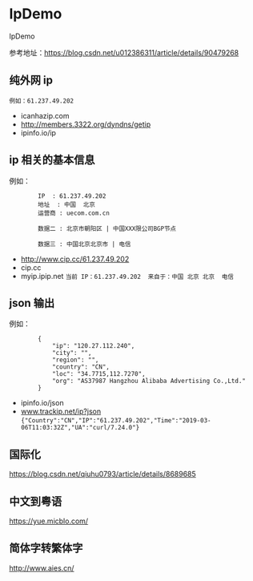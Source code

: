 # IpDemo
IpDemo


参考地址：https://blog.csdn.net/u012386311/article/details/90479268


## 纯外网 ip

`例如：61.237.49.202`

- icanhazip.com
- http://members.3322.org/dyndns/getip
- ipinfo.io/ip

## ip 相关的基本信息

例如：
```
        IP	: 61.237.49.202
        地址	: 中国  北京
        运营商	: uecom.com.cn

        数据二	: 北京市朝阳区 | 中国XXX限公司BGP节点

        数据三	: 中国北京北京市 | 电信
```

- http://www.cip.cc/61.237.49.202
- cip.cc
- myip.ipip.net `当前 IP：61.237.49.202  来自于：中国 北京 北京  电信`
        



## json 输出
        
例如：
```
        {
            "ip": "120.27.112.240",
            "city": "",
            "region": "",
            "country": "CN",
            "loc": "34.7715,112.7270",
            "org": "AS37987 Hangzhou Alibaba Advertising Co.,Ltd."
        }
```

- ipinfo.io/json
- www.trackip.net/ip?json  `{"Country":"CN","IP":"61.237.49.202","Time":"2019-03-06T11:03:32Z","UA":"curl/7.24.0"}`

## 国际化

https://blog.csdn.net/qiuhu0793/article/details/8689685

## 中文到粤语
https://yue.micblo.com/

## 简体字转繁体字
http://www.aies.cn/